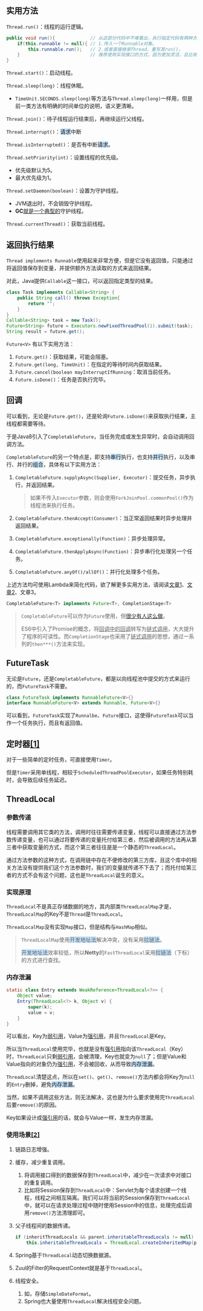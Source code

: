 ## 实用方法

`Thread.run()`：线程的运行逻辑。

```java
public void run(){             // 从这部分代码中不难看出，执行指定代码有两种方式：
	if(this.runnable != null){ // 1.传入一个Runnable对象。
    	this.runnable.run();   // 2.或者直接继承Thread，重写其run()。
    }                          // 推荐使用实现接口的方式，因为更加灵活，且比继承类开销小。
}              
```

`Thread.start()`：启动线程。

`Thread.sleep(long)`：线程休眠。

- `TimeUnit.SECONDS.sleep(long)`等方法与`Thread.sleep(long)`一样用，但是前一类方法有明确的时间单位的说明，语义更清晰。

`Thread.join()`：待子线程运行结束后，再继续运行父线程。

`Thread.interrupt()`：<span style=background:#c2e2ff>请求</span>中断

`Thread.isInterrupted()`：是否有中断<span style=background:#c2e2ff>请求</span>。

`Thread.setPriority(int)`：设置线程的优先级。

- 优先级默认为5。
- 最大优先级为1。

`Thread.setDaemon(boolean)`：设置为守护线程。

- JVM退出时，不会销毁守护线程。
- **GC**[就是一个典型的](https://blog.hufeifei.cn/2017/06/Java/multithread/01-Thread-Basic/)守护线程。

`Thread.currentThread()`：获取当前线程。



## 返回执行结果

`Thread implements Runnable`使用起来非常方便，但是它没有返回值，只能通过将返回值保存到变量，并提供额外方法读取的方式来返回结果。

对此，Java提供`Callable`这一接口，可以返回指定类型的结果。

```java
class Task implements Callable<String> {
    public String call() throws Exception{
        return "";
    }
}
Callable<String> task = new Task();
Future<String> future = Executors.newFixedThreadPool(1).submit(task);
String result = future.get();     
```

`Future<V>` 有以下实用方法：

1. `Future.get()`：获取结果，可能会阻塞。
2. `Future.get(long, TimeUnit)`：在指定的等待时间内获取结果。
3. `Future.cancel(boolean mayInterruptIfRunning`：取消当前任务。
4. `Future.isDone()`：任务是否执行完毕。



## 回调

可以看到，无论是`Future.get()`，还是轮询`Future.isDone()`来获取执行结果，主线程都需要等待。

于是Java8引入了`CompletableFuture`，当任务完成或发生异常时，会自动调用回调方法。

`CompletableFuture`的另一个特点是，即支持<span style=background:#c2e2ff>串行</span>执行，也支持<span style=background:#c2e2ff>并行</span>执行，以及串行、并行的<span style=background:#c2e2ff>组合</span>，具体有以下实用方法：

1. `CompletableFuture.supplyAsync(Supplier, Executor)`：提交任务，异步执行，并返回结果。

   > 如果不传入`Executor`参数，则会使用`ForkJoinPool.commonPool()`作为线程池来执行任务。

3. `CompletableFuture.thenAccept(Consumer)`：当正常返回结果时异步处理并返回结果。

4. `CompletableFuture.exceptionally(Function)`：异步处理异常。

5. `CompletableFuture.thenApplyAsync(Function)`：异步串行化处理另一个任务。

6. `CompletableFuture.anyOf()/allOf()`：并行化处理多个任务。

上述方法均可使用Lambda来简化代码，欲了解更多实用方法，请阅读[文章1](https://www.jianshu.com/p/6bac52527ca4)、[文章2](https://www.cnblogs.com/fingerboy/p/9948736.html)、文章3。

```java
CompletableFuture<T> implements Future<T>, CompletionStage<T>
```

> `CompletableFuture`可以作为`Future`使用，但[很少有人这么做](https://www.cnblogs.com/flydean/p/12680262.html)。
>
> ES6中引入了Promise的概念，将<u>回调中的回调</u>转写为<u>链式调用</u>，大大提升了程序的可读性。而`CompletionStage`也采用了<u>链式调用</u>的思想，通过一系列的`then***()`方法来实现。



## FutureTask

无论是`Future`，还是`CompletableFuture`，都是以向线程池中提交的方式来运行的，而`FutureTask`不需要。

```java
class FutureTask implements RunnableFuture<V>{}
interface RunnableFuture<V> extends Runnable, Future<V>{}
```

可以看到，`FutureTask`实现了`Runnalbe`、`Future`接口，这使得`FutureTask`可以当作一个任务执行，而且有返回值。



## 定时器[[1]](https://blog.hufeifei.cn/2017/06/Java/multithread/02-Thread-Utility/)

对于一些简单的定时任务，可直接使用`Timer`。

但是`Timer`采用单线程，相较于`ScheduledThreadPoolExecutor`，如果任务特别耗时，会导致后续任务延迟。



## ThreadLocal

### 参数传递

线程需要调用其它类的方法，调用时往往需要传递变量，线程可以直接通过方法参数传递变量，也可以通过将要传递的变量托付给第三者，然后被调用的方法再从第三者中获取变量的方式，而这个第三者往往是是一个静态的`ThreadLocal`。

通过方法参数的这种方式，在调用链中存在不便修改的第三方库，且这个库中的相关方法没有提供我们这个方法参数时，我们的变量就传递不下去了；而托付给第三者的方式不会有这个问题，这也是`ThreadLocal`诞生的意义。

### 实现原理

`ThreadLocal`不是真正存储数据的地方，其内部类`ThreadLocalMap`才是，`ThreadLocalMap`的Key不是`Thread`是`ThreadLocal`。

`ThreadLocalMap`没有实现`Map`接口，但是结构与`HashMap`相似。

> `ThreadLocalMap`使用<span style=background:#c2e2ff>开发地址法</span>解决冲突，没有采用<span style=background:#c2e2ff>拉链法</span>。
>
> <span style=background:#c2e2ff>开发地址法</span>效率较低，所以**Netty**的`FastThreadLocal`采用<span style=background:#c2e2ff>拉链法</span>（下标）的方式进行查找。

### 内存泄漏

```java
static class Entry extends WeakReference<ThreadLocal<?>> {
    Object value;
    Entry(ThreadLocal<?> k, Object v) {
        super(k);
        value = v;
    }
}
```

可以看出，Key为<u>弱引用</u>，Value为<u>强引用</u>，并且`ThreadLocal`是Key。

所以当`ThreadLocal`使用完毕，也就是没有<u>强引用</u>指向该`ThreadLocal`（Key）时，`ThreadLocal`只剩<u>弱引用</u>，会被清理，Key也就变为`null`了；但是Value和Value指向的对象仍为<u>强引用</u>，不会被回收，从而导致<span style=background:#c2e2ff>内存泄漏</span>。

`ThreadLocal`清楚这点，所以在`set()`、`get()`、`remove()`方法内都会将Key为`null`的`Entry`删掉，避免<span style=background:#c2e2ff>内存泄漏</span>。

当然，如果不调用这些方法，则无法解决，这也是为什么要求使用完`ThreadLocal`后要`remove()`的原因。

Key如果设计成<u>强引用</u>的话，就会与Value一样，发生内存泄漏。

### 使用场景[[2]](https://mp.weixin.qq.com/s/9gXSrw6llYy29OPH-rQuxQ)

1. 链路日志增强。

2. 缓存，减少重复调用。

   1. 将调用接口得到的数据保存到`ThreadLocal`中，减少在一次请求中对接口的重复调用。
   2. 比如将Session保存到`ThreadLocal`中：Servlet为每个请求创建一个线程，线程之间相互隔离。我们可以将当前的Session保存到`ThreadLocal`中，就可以在请求处理过程中随时使用Session中的信息，处理完成后调用`remove()`方法清理即可。

3. 父子线程间的数据传递。

   ```java
   if (inheritThreadLocals && parent.inheritableThreadLocals != null)
       this.inheritableThreadLocals = ThreadLocal.createInheritedMap(parent.inheritableThreadLocals);
   ```

4. Spring基于`ThreadLocal`动态切换数据源。

5. Zuul的Filter的RequestContext就是基于`ThreadLocal`。

6. 线程安全。

   1. 如，存储`SimpleDateFormat`。
   2. Spring也大量使用`ThreadLocal`解决线程安全问题。